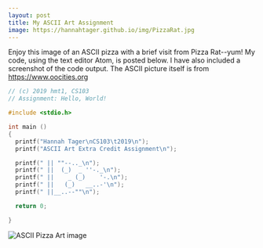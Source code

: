 ```yaml
---
layout: post
title: My ASCII Art Assignment
image: https://hannahtager.github.io/img/PizzaRat.jpg
---
```

Enjoy this image of an ASCII pizza with a brief visit from Pizza Rat--yum! My code, using the text editor Atom, is posted below. I have also included a screenshot of the code output. The ASCII picture itself is from https://www.oocities.org
```c 
// (c) 2019 hmt1, CS103
// Assignment: Hello, World!

#include <stdio.h>

int main ()
{
  printf("Hannah Tager\nCS103\t2019\n");
  printf("ASCII Art Extra Credit Assignment\n");

  printf(" || ""--.._\n");
  printf(" ||  (_)  _ ''-._\n");
  printf(" ||    _ (_)    '-.\n");
  printf(" ||   (_)   __..-'\n");
  printf(" ||__..--""\n");

  return 0;

}

```
![ASCII Pizza Art image](ttps://hannahtager.github.io/img/ASCIIPizzaArt.png)
